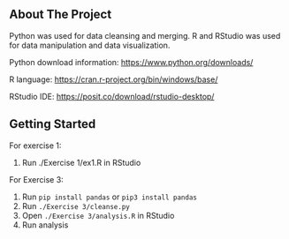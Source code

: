 
<!-- ABOUT THE PROJECT -->
## About The Project
Python was used for data cleansing and merging. R and RStudio was used for data manipulation and data visualization.

Python download information: https://www.python.org/downloads/

R language: https://cran.r-project.org/bin/windows/base/

RStudio IDE: https://posit.co/download/rstudio-desktop/

## Getting Started
For exercise 1:
1. Run ./Exercise 1/ex1.R in RStudio
   
For Exercise 3:
1. Run `pip install pandas` or `pip3 install pandas`
2. Run `./Exercise 3/cleanse.py`
3. Open `./Exercise 3/analysis.R` in RStudio
4. Run analysis 
